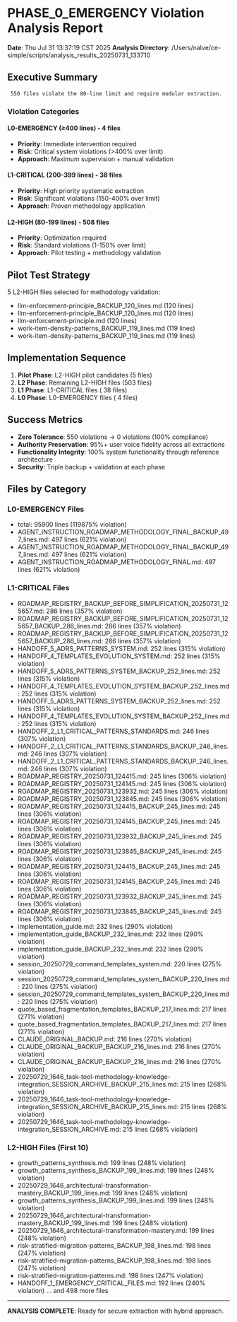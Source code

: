 # PHASE_0_EMERGENCY Violation Analysis Report

**Date**: Thu Jul 31 13:37:19 CST 2025
**Analysis Directory**: /Users/nalve/ce-simple/scripts/analysis_results_20250731_133710

## Executive Summary

     550 files violate the 80-line limit and require modular extraction.

### Violation Categories

#### L0-EMERGENCY (≥400 lines) -        4 files
- **Priority**: Immediate intervention required
- **Risk**: Critical system violations (>400% over limit)
- **Approach**: Maximum supervision + manual validation

#### L1-CRITICAL (200-399 lines) -       38 files  
- **Priority**: High priority systematic extraction
- **Risk**: Significant violations (150-400% over limit)
- **Approach**: Proven methodology application

#### L2-HIGH (80-199 lines) -      508 files
- **Priority**: Optimization required
- **Risk**: Standard violations (1-150% over limit)  
- **Approach**: Pilot testing + methodology validation

## Pilot Test Strategy

5 L2-HIGH files selected for methodology validation:
- llm-enforcement-principle_BACKUP_120_lines.md (120 lines)
- llm-enforcement-principle_BACKUP_120_lines.md (120 lines)
- llm-enforcement-principle.md (120 lines)
- work-item-density-patterns_BACKUP_119_lines.md (119 lines)
- work-item-density-patterns_BACKUP_119_lines.md (119 lines)

## Implementation Sequence

1. **Pilot Phase**: L2-HIGH pilot candidates (5 files)
2. **L2 Phase**: Remaining L2-HIGH files (503 files)
3. **L1 Phase**: L1-CRITICAL files (      38 files)
4. **L0 Phase**: L0-EMERGENCY files (       4 files)

## Success Metrics

- **Zero Tolerance**:      550 violations → 0 violations (100% compliance)
- **Authority Preservation**: 95%+ user voice fidelity across all extractions
- **Functionality Integrity**: 100% system functionality through reference architecture
- **Security**: Triple backup + validation at each phase

## Files by Category

### L0-EMERGENCY Files
- total: 95900 lines (119875% violation)
- AGENT_INSTRUCTION_ROADMAP_METHODOLOGY_FINAL_BACKUP_497_lines.md: 497 lines (621% violation)
- AGENT_INSTRUCTION_ROADMAP_METHODOLOGY_FINAL_BACKUP_497_lines.md: 497 lines (621% violation)
- AGENT_INSTRUCTION_ROADMAP_METHODOLOGY_FINAL.md: 497 lines (621% violation)

### L1-CRITICAL Files  
- ROADMAP_REGISTRY_BACKUP_BEFORE_SIMPLIFICATION_20250731_125657.md: 286 lines (357% violation)
- ROADMAP_REGISTRY_BACKUP_BEFORE_SIMPLIFICATION_20250731_125657_BACKUP_286_lines.md: 286 lines (357% violation)
- ROADMAP_REGISTRY_BACKUP_BEFORE_SIMPLIFICATION_20250731_125657_BACKUP_286_lines.md: 286 lines (357% violation)
- HANDOFF_5_ADRS_PATTERNS_SYSTEM.md: 252 lines (315% violation)
- HANDOFF_4_TEMPLATES_EVOLUTION_SYSTEM.md: 252 lines (315% violation)
- HANDOFF_5_ADRS_PATTERNS_SYSTEM_BACKUP_252_lines.md: 252 lines (315% violation)
- HANDOFF_4_TEMPLATES_EVOLUTION_SYSTEM_BACKUP_252_lines.md: 252 lines (315% violation)
- HANDOFF_5_ADRS_PATTERNS_SYSTEM_BACKUP_252_lines.md: 252 lines (315% violation)
- HANDOFF_4_TEMPLATES_EVOLUTION_SYSTEM_BACKUP_252_lines.md: 252 lines (315% violation)
- HANDOFF_2_L1_CRITICAL_PATTERNS_STANDARDS.md: 246 lines (307% violation)
- HANDOFF_2_L1_CRITICAL_PATTERNS_STANDARDS_BACKUP_246_lines.md: 246 lines (307% violation)
- HANDOFF_2_L1_CRITICAL_PATTERNS_STANDARDS_BACKUP_246_lines.md: 246 lines (307% violation)
- ROADMAP_REGISTRY_20250731_124415.md: 245 lines (306% violation)
- ROADMAP_REGISTRY_20250731_124145.md: 245 lines (306% violation)
- ROADMAP_REGISTRY_20250731_123932.md: 245 lines (306% violation)
- ROADMAP_REGISTRY_20250731_123845.md: 245 lines (306% violation)
- ROADMAP_REGISTRY_20250731_124415_BACKUP_245_lines.md: 245 lines (306% violation)
- ROADMAP_REGISTRY_20250731_124145_BACKUP_245_lines.md: 245 lines (306% violation)
- ROADMAP_REGISTRY_20250731_123932_BACKUP_245_lines.md: 245 lines (306% violation)
- ROADMAP_REGISTRY_20250731_123845_BACKUP_245_lines.md: 245 lines (306% violation)
- ROADMAP_REGISTRY_20250731_124415_BACKUP_245_lines.md: 245 lines (306% violation)
- ROADMAP_REGISTRY_20250731_124145_BACKUP_245_lines.md: 245 lines (306% violation)
- ROADMAP_REGISTRY_20250731_123932_BACKUP_245_lines.md: 245 lines (306% violation)
- ROADMAP_REGISTRY_20250731_123845_BACKUP_245_lines.md: 245 lines (306% violation)
- implementation_guide.md: 232 lines (290% violation)
- implementation_guide_BACKUP_232_lines.md: 232 lines (290% violation)
- implementation_guide_BACKUP_232_lines.md: 232 lines (290% violation)
- session_20250729_command_templates_system.md: 220 lines (275% violation)
- session_20250729_command_templates_system_BACKUP_220_lines.md: 220 lines (275% violation)
- session_20250729_command_templates_system_BACKUP_220_lines.md: 220 lines (275% violation)
- quote_based_fragmentation_templates_BACKUP_217_lines.md: 217 lines (271% violation)
- quote_based_fragmentation_templates_BACKUP_217_lines.md: 217 lines (271% violation)
- CLAUDE_ORIGINAL_BACKUP.md: 216 lines (270% violation)
- CLAUDE_ORIGINAL_BACKUP_BACKUP_216_lines.md: 216 lines (270% violation)
- CLAUDE_ORIGINAL_BACKUP_BACKUP_216_lines.md: 216 lines (270% violation)
- 20250729_1646_task-tool-methodology-knowledge-integration_SESSION_ARCHIVE_BACKUP_215_lines.md: 215 lines (268% violation)
- 20250729_1646_task-tool-methodology-knowledge-integration_SESSION_ARCHIVE_BACKUP_215_lines.md: 215 lines (268% violation)
- 20250729_1646_task-tool-methodology-knowledge-integration_SESSION_ARCHIVE.md: 215 lines (268% violation)

### L2-HIGH Files (First 10)
- growth_patterns_synthesis.md: 199 lines (248% violation)
- growth_patterns_synthesis_BACKUP_199_lines.md: 199 lines (248% violation)
- 20250729_1646_architectural-transformation-mastery_BACKUP_199_lines.md: 199 lines (248% violation)
- growth_patterns_synthesis_BACKUP_199_lines.md: 199 lines (248% violation)
- 20250729_1646_architectural-transformation-mastery_BACKUP_199_lines.md: 199 lines (248% violation)
- 20250729_1646_architectural-transformation-mastery.md: 199 lines (248% violation)
- risk-stratified-migration-patterns_BACKUP_198_lines.md: 198 lines (247% violation)
- risk-stratified-migration-patterns_BACKUP_198_lines.md: 198 lines (247% violation)
- risk-stratified-migration-patterns.md: 198 lines (247% violation)
- HANDOFF_1_EMERGENCY_CRITICAL_FILES.md: 192 lines (240% violation)
... and 498 more files

---
**ANALYSIS COMPLETE**: Ready for secure extraction with hybrid approach.
